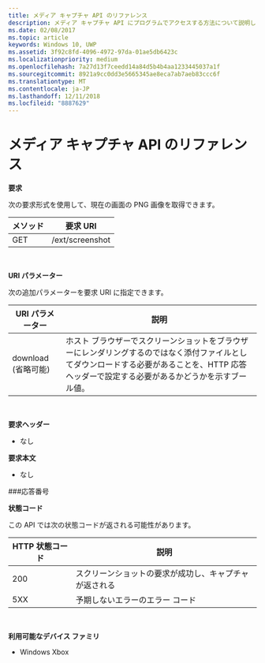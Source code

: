 ```yaml
---
title: メディア キャプチャ API のリファレンス
description: メディア キャプチャ API にプログラムでアクセスする方法について説明します。
ms.date: 02/08/2017
ms.topic: article
keywords: Windows 10, UWP
ms.assetid: 3f92c8fd-4096-4972-97da-01ae5db6423c
ms.localizationpriority: medium
ms.openlocfilehash: 7a27d13f7ceedd14a84d5b4b4aa1233445037a1f
ms.sourcegitcommit: 8921a9cc0dd3e5665345ae8eca7ab7aeb83ccc6f
ms.translationtype: MT
ms.contentlocale: ja-JP
ms.lasthandoff: 12/11/2018
ms.locfileid: "8887629"
---
```

# <a name="media-capture-api-reference"></a>メディア キャプチャ API のリファレンス #

**要求**

次の要求形式を使用して、現在の画面の PNG 画像を取得できます。

| メソッド        | 要求 URI     | 
| ------------- |-----------------|
| GET           | /ext/screenshot |
<br>

**URI パラメーター**

次の追加パラメーターを要求 URI に指定できます。


| URI パラメーター      | 説明     | 
| ------------------ |-----------------|
| download (省略可能)| ホスト ブラウザーでスクリーンショットをブラウザーにレンダリングするのではなく添付ファイルとしてダウンロードする必要があることを、HTTP 応答ヘッダーで設定する必要があるかどうかを示すブール値。  |
<br>

**要求ヘッダー**

* なし

**要求本文**

* なし

###<a name="response"></a>応答番号

**状態コード**

この API では次の状態コードが返される可能性があります。

| HTTP 状態コード   | 説明     | 
| ------------------ |-----------------|
| 200                | スクリーンショットの要求が成功し、キャプチャが返される |
| 5XX                | 予期しないエラーのエラー コード |
<br>

**利用可能なデバイス ファミリ**

* Windows Xbox

